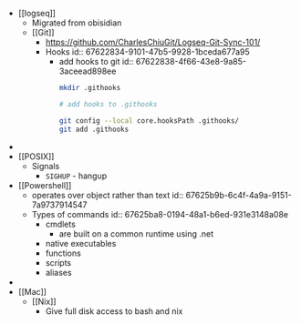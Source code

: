 - [[logseq]]
	- Migrated from obisidian
	- [[Git]]
		- https://github.com/CharlesChiuGit/Logseq-Git-Sync-101/
		- Hooks
		  id:: 67622834-9101-47b5-9928-1bceda677a95
			- add hooks to git
			  id:: 67622838-4f66-43e8-9a85-3aceead898ee
			  ```bash
			  mkdir .githooks
			  
			  # add hooks to .githooks
			  
			  git config --local core.hooksPath .githooks/
			  git add .githooks
			  ```
-
- [[POSIX]]
	- Signals
		- `SIGHUP` - hangup
- [[Powershell]]
	- operates over object rather than text
	  id:: 67625b9b-6c4f-4a9a-9151-7a9737914547
	- Types of commands
	  id:: 67625ba8-0194-48a1-b6ed-931e3148a08e
		- cmdlets
			- are built on a common runtime using .net
		- native executables
		- functions
		- scripts
		- aliases
-
- [[Mac]]
	- [[Nix]]
		- Give full disk access to bash and nix